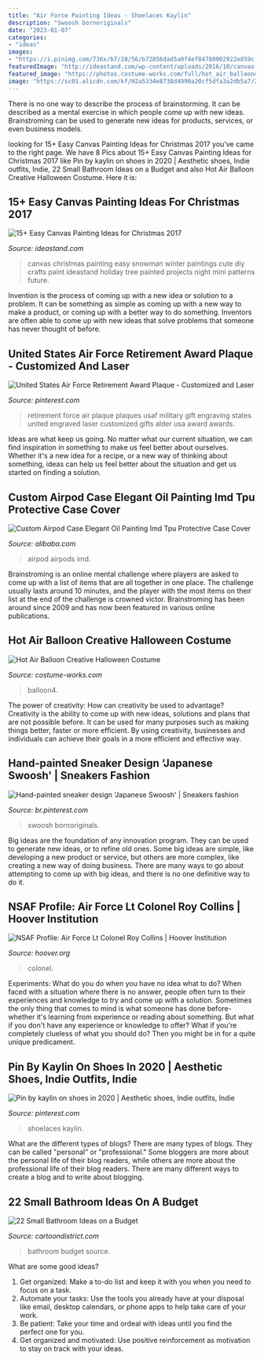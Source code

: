 ```yaml
---
title: "Air Force Painting Ideas - Shoelaces Kaylin"
description: "Swoosh bornoriginals"
date: "2023-01-07"
categories:
- "ideas"
images:
- "https://i.pinimg.com/736x/b7/28/56/b72856dad5a0f4ef84780002922e859c.jpg"
featuredImage: "http://ideastand.com/wp-content/uploads/2016/10/canvas-paintings/7-canvas-paintings-for-christmas.jpg"
featured_image: "https://photos.costume-works.com/full/hot_air_balloon4.jpg"
image: "https://sc01.alicdn.com/kf/H2a5334e8738d4990a20cf5dfa3a2db5a7/227046916/H2a5334e8738d4990a20cf5dfa3a2db5a7.jpg"
---
```



There is no one way to describe the process of brainstorming. It can be described as a mental exercise in which people come up with new ideas. Brainstroming can be used to generate new ideas for products, services, or even business models.

	

		
looking for 15+ Easy Canvas Painting Ideas for Christmas 2017 you've came to the right page. We have 8 Pics about 15+ Easy Canvas Painting Ideas for Christmas 2017 like Pin by kaylin on shoes in 2020 | Aesthetic shoes, Indie outfits, Indie, 22 Small Bathroom Ideas on a Budget and also Hot Air Balloon Creative Halloween Costume. Here it is:
		
    
## 15+ Easy Canvas Painting Ideas For Christmas 2017

<img loading=lazy src="http://ideastand.com/wp-content/uploads/2016/10/canvas-paintings/7-canvas-paintings-for-christmas.jpg" onerror="this.onerror=null;this.src='https://tse4.mm.bing.net/th?id=OIP.014YoQQdr6UOKXLPz16hLgHaNq&amp;pid=15.1';" alt="15+ Easy Canvas Painting Ideas for Christmas 2017">

_Source: ideastand.com_

>canvas christmas painting easy snowman winter paintings cute diy crafts paint ideastand holiday tree painted projects night mini patterns future. 

	

Invention is the process of coming up with a new idea or solution to a problem. It can be something as simple as coming up with a new way to make a product, or coming up with a better way to do something. Inventors are often able to come up with new ideas that solve problems that someone has never thought of before.

    
## United States Air Force Retirement Award Plaque - Customized And Laser

<img loading=lazy src="https://i.pinimg.com/736x/3e/38/fe/3e38fef2103fd0534826c69ca96a908d.jpg" onerror="this.onerror=null;this.src='https://tse3.mm.bing.net/th?id=OIP.C5nthzXYfbQzBC7RVgy5PAHaJ4&amp;pid=15.1';" alt="United States Air Force Retirement Award Plaque - Customized and Laser">

_Source: pinterest.com_

>retirement force air plaque plaques usaf military gift engraving states united engraved laser customized gifts alder usa award awards. 

	

Ideas are what keep us going. No matter what our current situation, we can find inspiration in something to make us feel better about ourselves. Whether it's a new idea for a recipe, or a new way of thinking about something, ideas can help us feel better about the situation and get us started on finding a solution.

    
## Custom Airpod Case Elegant Oil Painting Imd Tpu Protective Case Cover

<img loading=lazy src="https://sc01.alicdn.com/kf/H2a5334e8738d4990a20cf5dfa3a2db5a7/227046916/H2a5334e8738d4990a20cf5dfa3a2db5a7.jpg" onerror="this.onerror=null;this.src='https://tse1.mm.bing.net/th?id=OIP.OFaa71ofuLEiHlBZnHxQBAHaHa&amp;pid=15.1';" alt="Custom Airpod Case Elegant Oil Painting Imd Tpu Protective Case Cover">

_Source: alibaba.com_

>airpod airpods imd. 

	

Brainstroming is an online mental challenge where players are asked to come up with a list of items that are all together in one place. The challenge usually lasts around 10 minutes, and the player with the most items on their list at the end of the challenge is crowned victor. Brainstroming has been around since 2009 and has now been featured in various online publications.

    
## Hot Air Balloon Creative Halloween Costume

<img loading=lazy src="https://photos.costume-works.com/full/hot_air_balloon4.jpg" onerror="this.onerror=null;this.src='https://tse1.mm.bing.net/th?id=OIP.ZX-qwF6Q5dmhsdmFbQN20gHaLB&amp;pid=15.1';" alt="Hot Air Balloon Creative Halloween Costume">

_Source: costume-works.com_

>balloon4. 

	

The power of creativity: How can creativity be used to advantage?
Creativity is the ability to come up with new ideas, solutions and plans that are not possible before. It can be used for many purposes such as making things better, faster or more efficient. By using creativity, businesses and individuals can achieve their goals in a more efficient and effective way.

    
## Hand-painted Sneaker Design ‘Japanese Swoosh&#039; | Sneakers Fashion

<img loading=lazy src="https://i.pinimg.com/736x/51/12/f3/5112f3388318b9b4a8f8e1fc7350591e.jpg" onerror="this.onerror=null;this.src='https://tse1.mm.bing.net/th?id=OIP.Y20Tz0TXBauT_jpWZ97mpQHaNL&amp;pid=15.1';" alt="Hand-painted sneaker design ‘Japanese Swoosh&#039; | Sneakers fashion">

_Source: br.pinterest.com_

>swoosh bornoriginals. 

	

Big ideas are the foundation of any innovation program. They can be used to generate new ideas, or to refine old ones. Some big ideas are simple, like developing a new product or service, but others are more complex, like creating a new way of doing business. There are many ways to go about attempting to come up with big ideas, and there is no one definitive way to do it.

    
## NSAF Profile: Air Force Lt Colonel Roy Collins | Hoover Institution

<img loading=lazy src="https://www.hoover.org/sites/default/files/uploads/images/SM90015ZJ2Z6872_ForWeb.jpg" onerror="this.onerror=null;this.src='https://tse1.mm.bing.net/th?id=OIP.l9jhxSTkAqImBB_EGHXWFQAAAA&amp;pid=15.1';" alt="NSAF Profile: Air Force Lt Colonel Roy Collins | Hoover Institution">

_Source: hoover.org_

>colonel. 

	

Experiments: What do you do when you have no idea what to do?
When faced with a situation where there is no answer, people often turn to their experiences and knowledge to try and come up with a solution. Sometimes the only thing that comes to mind is what someone has done before- whether it's learning from experience or reading about something. But what if you don't have any experience or knowledge to offer? What if you're completely clueless of what you should do? Then you might be in for a quite unique predicament.

    
## Pin By Kaylin On Shoes In 2020 | Aesthetic Shoes, Indie Outfits, Indie

<img loading=lazy src="https://i.pinimg.com/736x/b7/28/56/b72856dad5a0f4ef84780002922e859c.jpg" onerror="this.onerror=null;this.src='https://tse2.mm.bing.net/th?id=OIP.B6B3kaAlvWuGO9tiYSqvaAHaJ3&amp;pid=15.1';" alt="Pin by kaylin on shoes in 2020 | Aesthetic shoes, Indie outfits, Indie">

_Source: pinterest.com_

>shoelaces kaylin. 

	

What are the different types of blogs?
There are many types of blogs. They can be called "personal" or "professional." Some bloggers are more about the personal life of their blog readers, while others are more about the professional life of their blog readers. There are many different ways to create a blog and to write about blogging.

    
## 22 Small Bathroom Ideas On A Budget

<img loading=lazy src="http://www.cartoondistrict.com/wp-content/uploads/2017/11/Small-Bathroom-Ideas-on-a-Budget-13.jpg" onerror="this.onerror=null;this.src='https://tse3.mm.bing.net/th?id=OIP.ZG6P1J6IBN4xgnQ527vgIAHaKA&amp;pid=15.1';" alt="22 Small Bathroom Ideas on a Budget">

_Source: cartoondistrict.com_

>bathroom budget source. 

	

What are some good ideas?
1. Get organized: Make a to-do list and keep it with you when you need to focus on a task.
2. Automate your tasks: Use the tools you already have at your disposal like email, desktop calendars, or phone apps to help take care of your work.
3. Be patient: Take your time and ordeal with ideas until you find the perfect one for you.
4. Get organized and motivated: Use positive reinforcement as motivation to stay on track with your ideas.

